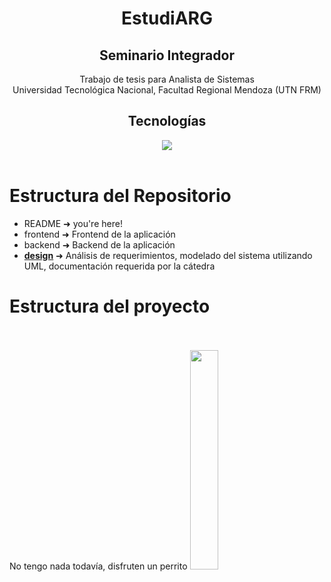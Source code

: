 <div align=center>

# EstudiARG

## Seminario Integrador

Trabajo de tesis para Analista de Sistemas <br> Universidad Tecnológica Nacional, Facultad Regional Mendoza (UTN FRM)

## Tecnologías

<img src="https://go-skill-icons.vercel.app/api/icons?i=html,css,js,ts,react,java,spring,mysql" >
</div>
<br>

# Estructura del Repositorio

- README ➜ you're here!
- frontend ➜ Frontend de la aplicación
- backend ➜ Backend de la aplicación
- **[design](./design/)** ➜ Análisis de requerimientos, modelado del sistema utilizando UML, documentación requerida por la cátedra

# Estructura del proyecto

<br>
<br>
No tengo nada todavía, disfruten un perrito

<img src="https://i.pinimg.com/originals/a6/39/0f/a6390f619690577266dacb3e1a361239.jpg" width=30%>
